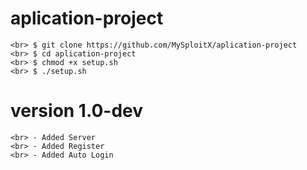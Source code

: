 # aplication-project 
```
<br> $ git clone https://github.com/MySploitX/aplication-project
<br> $ cd aplication-project
<br> $ chmod +x setup.sh
<br> $ ./setup.sh
```
# version 1.0-dev
```
<br> - Added Server 
<br> - Added Register 
<br> - Added Auto Login
```
